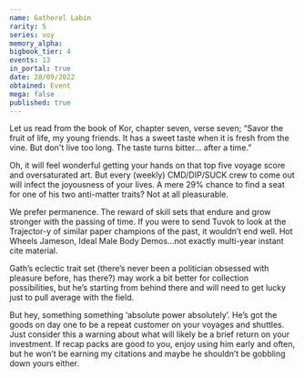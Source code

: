 ```yaml
---
name: Gathorel Labin
rarity: 5
series: voy
memory_alpha:
bigbook_tier: 4
events: 13
in_portal: true
date: 28/09/2022
obtained: Event
mega: false
published: true
---
```


Let us read from the book of Kor, chapter seven, verse seven; “Savor the fruit of life, my young friends. It has a sweet taste when it is fresh from the vine. But don't live too long. The taste turns bitter... after a time.”

Oh, it will feel wonderful getting your hands on that top five voyage score and oversaturated art. But every (weekly) CMD/DIP/SUCK crew to come out will infect the joyousness of your lives. A mere 29% chance to find a seat for one of his two anti-matter traits? Not at all pleasurable.

We prefer permanence. The reward of skill sets that endure and grow stronger with the passing of time. If you were to send Tuvok to look at the Trajector-y of similar paper champions of the past, it wouldn’t end well. Hot Wheels Jameson, Ideal Male Body Demos…not exactly multi-year instant cite material.

Gath’s eclectic trait set (there’s never been a politician obsessed with pleasure before, has there?) may work a bit better for collection possibilities, but he’s starting from behind there and will need to get lucky just to pull average with the field.

But hey, something something ‘absolute power absolutely’. He’s got the goods on day one to be a repeat customer on your voyages and shuttles. Just consider this a warning about what will likely be a brief return on your investment. If recap packs are good to you, enjoy using him early and often, but he won’t be earning my citations and maybe he shouldn’t be gobbling down yours either.
